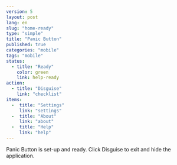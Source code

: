```yaml
---
version: 5
layout: post
lang: en
slug: "home-ready"
type: "simple"
title: "Panic Button"
published: true
categories: "mobile"
tags: "mobile"
status:
  - title: "Ready"
    color: green
    link: help-ready
action:
  - title: "Disguise"
    link: "checklist"
items:
  -  title: "Settings"
     link: "settings"
  -  title: "About"
     link: "about"
  -  title: "Help"
     link: "help"
---
```


Panic Button is set-up and ready. Click Disguise to exit and hide the application.
